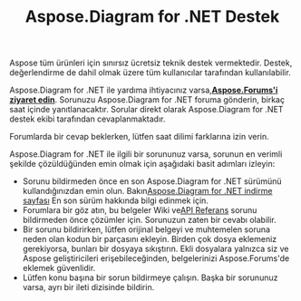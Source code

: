 ﻿---
title: Aspose.Diagram for .NET Destek
linktitle: Teknik Destek
type: docs
weight: 60
url: /tr/net/technical-support/
description: Aspose.Diagram, Visio dosya biçimini görüntülere, PDF, HTML, XML ve XAML biçimlerine dönüştürme sağlar. Desteklenen popüler dosya biçimleri arasında VSD, VSS, VDW, VST, VSDX, VSSX, VSTX, VSDM, VSTM ve VSSM bulunur.
---
Aspose tüm ürünleri için sınırsız ücretsiz teknik destek vermektedir. Destek, değerlendirme de dahil olmak üzere tüm kullanıcılar tarafından kullanılabilir.

 Aspose.Diagram for .NET ile yardıma ihtiyacınız varsa,[**Aspose.Forums'i ziyaret edin**](https://forum.aspose.com/c/diagram/17). Sorunuzu Aspose.Diagram for .NET foruma gönderin, birkaç saat içinde yanıtlanacaktır. Sorular direkt olarak Aspose.Diagram for .NET destek ekibi tarafından cevaplanmaktadır.

Forumlarda bir cevap beklerken, lütfen saat dilimi farklarına izin verin.

Aspose.Diagram for .NET ile ilgili bir sorununuz varsa, sorunun en verimli şekilde çözüldüğünden emin olmak için aşağıdaki basit adımları izleyin:

-  Sorunu bildirmeden önce en son Aspose.Diagram for .NET sürümünü kullandığınızdan emin olun. Bakın[Aspose.Diagram for .NET indirme sayfası](https://www.nuget.org/packages/Aspose.Diagram/) En son sürüm hakkında bilgi edinmek için.
-  Forumlara bir göz atın, bu belgeler Wiki ve[API Referans](https://reference.aspose.com/diagram/net) sorunu bildirmeden önce çözümler için. Sorunuzun zaten bir cevabı olabilir.
- Bir sorunu bildirirken, lütfen orijinal belgeyi ve muhtemelen soruna neden olan kodun bir parçasını ekleyin. Birden çok dosya eklemeniz gerekiyorsa, bunları bir dosyaya sıkıştırın. Ekli dosyalara yalnızca siz ve Aspose geliştiricileri erişebileceğinden, belgelerinizi Aspose.Forums'de eklemek güvenlidir.
- Lütfen konu başına bir sorun bildirmeye çalışın. Başka bir sorununuz varsa, ayrı bir ileti dizisinde bildirin.

